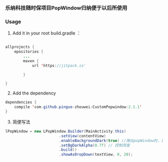 ### 乐纳科技随时保项目PopWindow归纳便于以后所使用
### Usage

1. Add it in your root build.gradle ：
 ```java

 allprojects {
     epositories {
         ...
         maven {
             url 'https://jitpack.io'

         }

 }
 ```

2. Add the dependency
```java
dependencies {
	compile 'com.github.pinguo-zhouwei:CustomPopwindow:2.1.1'
}
```

3. 简便写法
```java
lPopWindow = new LPopWindow.Builder(MainActivity.this)
                        .setView(contentView)
                        .enableBackgroundDark(true) //弹出popWindow时，背景是否变暗
                        .setBgDarkAlpha(0.7f) // 控制亮度
                        .build()
                        .showAsDropDown(textView, 0, 20);
```